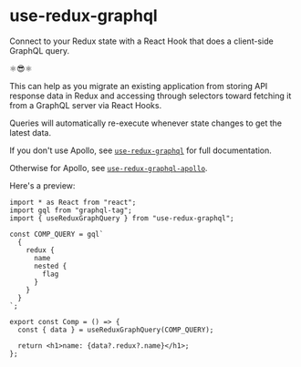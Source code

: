 # use-redux-graphql

Connect to your Redux state with a React Hook that does a client-side GraphQL query.

⚛️:sunglasses:⚛️

This can help as you migrate an existing application from storing API response data in Redux and accessing through selectors toward fetching it from a GraphQL server via React Hooks.

Queries will automatically re-execute whenever state changes to get the latest data.

If you don't use Apollo, see [`use-redux-graphql`](https://github.com/AndersDJohnson/use-redux-graphql/tree/master/packages/use-redux-graphql/README.md)
for full documentation.

Otherwise for Apollo, see [`use-redux-graphql-apollo`](https://github.com/AndersDJohnson/use-redux-graphql/tree/master/packages/use-redux-graphql-apollo/README.md).

Here's a preview:

```tsx
import * as React from "react";
import gql from "graphql-tag";
import { useReduxGraphQuery } from "use-redux-graphql";

const COMP_QUERY = gql`
  {
    redux {
      name
      nested {
        flag
      }
    }
  }
`;

export const Comp = () => {
  const { data } = useReduxGraphQuery(COMP_QUERY);

  return <h1>name: {data?.redux?.name}</h1>;
};
```

